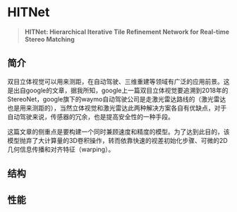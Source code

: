 # HITNet
> **HITNet: Hierarchical Iterative Tile Refinement Network for Real-time Stereo Matching**

## 简介
双目立体视觉可以用来测距，在自动驾驶、三维重建等领域有广泛的应用前景。这是出自google的文章，据我所知，google上一篇双目立体视觉要追溯到2018年的StereoNet，google旗下的waymo自动驾驶公司是走激光雷达路线的（激光雷达也是用来测距的），当然立体视觉和激光雷达此两种解决方案各自有优缺点，对于自动驾驶来说，传感器的冗余，也是提高安全性的一种手段。

这篇文章的侧重点是要构建一个同时兼顾速度和精度的模型。为了达到此目的，该模型抛弃了大计算量的3D卷积操作，转而依靠快速的视差初始化步骤、可微的2D几何信息传播和对齐特征（warping）。

## 结构

## 性能
